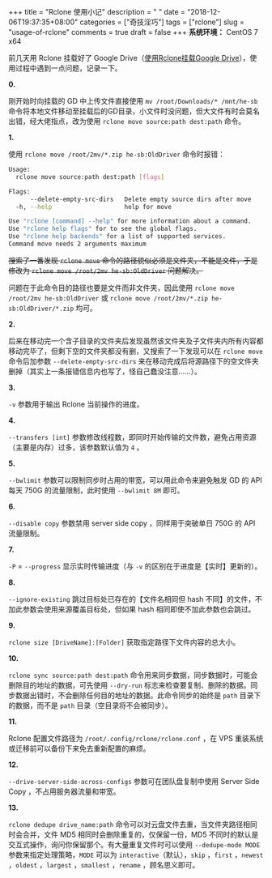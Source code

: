 +++
title = "Rclone 使用小记"
description = " "
date = "2018-12-06T19:37:35+08:00"
categories = ["奇技淫巧"]
tags = ["rclone"]
slug = "usage-of-rclone"
comments = true
draft = false
+++
**系统环境：** CentOS 7 x64

前几天用 Rclone 挂载好了 Google Drive（[使用Rclone挂载Google Drive](/posts/mount-google-drive-as-local-disk-with-rclone)），使用过程中遇到一点问题，记录一下。

**0.**

刚开始时向挂载的 GD 中上传文件直接使用 `mv /root/Downloads/* /mnt/he-sb` 命令将本地文件移动至挂载后的GD目录，小文件时没问题，但大文件有时会莫名出错，经大佬指点，改为使用 `rclone move source:path dest:path` 命令。

**1.**

使用 `rclone move /root/2mv/*.zip he-sb:OldDriver` 命令时报错：

```bash
Usage:
  rclone move source:path dest:path [flags]

Flags:
      --delete-empty-src-dirs   Delete empty source dirs after move
  -h, --help                    help for move

Use "rclone [command] --help" for more information about a command.
Use "rclone help flags" for to see the global flags.
Use "rclone help backends" for a list of supported services.
Command move needs 2 arguments maximum
```

~~搜索了一番发现 `rclone move` 命令的路径貌似必须是文件夹，不能是文件，于是修改为 `rclone move /root/2mv he-sb:OldDriver` 问题解决。~~

问题在于此命令目的路径也要是文件而非文件夹，因此使用 `rclone move /root/2mv he-sb:OldDriver` 或 `rclone move /root/2mv/*.zip he-sb:OldDriver/*.zip` 均可。

**2.**

后来在移动完一个含子目录的文件夹后发现虽然该文件夹及子文件夹内所有内容都移动完毕了，但剩下空的文件夹都没有删，又搜索了一下发现可以在 `rclone move` 命令后加参数 `--delete-empty-src-dirs` 来在移动完成后将源路径下的空文件夹删掉（其实上一条报错信息内也写了，怪自己蠢没注意……）。

**3.**

`-v` 参数用于输出 Rclone 当前操作的进度。

**4.**

`--transfers [int]` 参数修改线程数，即同时开始传输的文件数，避免占用资源（主要是内存）过多，该参数默认值为 `4` 。

**5.**

`--bwlimit` 参数可以限制同步时占用的带宽，可以用此命令来避免触发 GD 的 API 每天 750G 的流量限制，此时使用 `--bwlimit 8M` 即可。

**6.**

`--disable copy` 参数禁用 server side copy ，同样用于突破单日 750G 的 API 流量限制。

**7.**

`-P` = `--progress` 显示实时传输进度（与 `-v` 的区别在于进度是【实时】更新的）。

**8.**

`--ignore-existing` 跳过目标处已存在的【文件名相同但 hash 不同】的文件，不加此参数会使用来源覆盖目标处，但如果 hash 相同即使不加此参数也会跳过。

**9.**

`rclone size [DriveName]:[Folder]` 获取指定路径下文件内容的总大小。

**10.**

`rclone sync source:path dest:path` 命令用来同步数据，同步数据时，可能会删除目的地址的数据，可先使用 `--dry-run` 标志来检查要复制、删除的数据。同步数据出错时，不会删除任何目的地址的数据。此命令同步的始终是 `path` 目录下的数据，而不是 `path` 目录（空目录将不会被同步）。

**11.**

Rclone 配置文件路径为 `/root/.config/rclone/rclone.conf` ，在 VPS 重装系统或迁移前可以备份下来免去重新配置的麻烦。

**12.**

`--drive-server-side-across-configs` 参数可在团队盘复制中使用 Server Side Copy ，不占用服务器流量和带宽。

**13.**

`rclone dedupe drive_name:path` 命令可以对云盘文件去重，当文件夹路径相同时会合并，文件 MD5 相同时会删除重复的，仅保留一份，MD5 不同时的默认是交互式操作，询问你保留那个。有大量重复文件时可以使用 `--dedupe-mode MODE` 参数来指定处理策略，`MODE` 可以为 `interactive`（默认），`skip` ，`first` ，`newest` ，`oldest` ，`largest` ，`smallest` ，`rename` ，顾名思义即可。